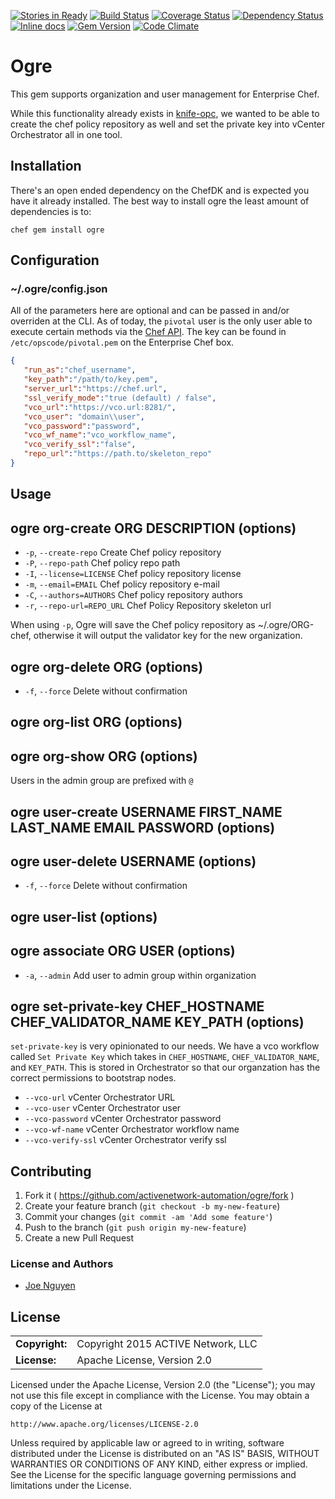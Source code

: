 [![Stories in Ready](https://badge.waffle.io/activenetwork-automation/ogre.svg?label=ready&title=Ready)](http://waffle.io/activenetwork-automation/ogre) [![Build Status](https://travis-ci.org/activenetwork-automation/ogre.svg)](https://travis-ci.org/activenetwork-automation/ogre)
[![Coverage Status](https://coveralls.io/repos/activenetwork-automation/ogre/badge.svg)](https://coveralls.io/r/activenetwork-automation/ogre)
[![Dependency Status](https://gemnasium.com/activenetwork-automation/ogre.svg)](https://gemnasium.com/activenetwork-automation/ogre)
[![Inline docs](http://inch-ci.org/github/activenetwork-automation/ogre.png?branch=master)](http://inch-ci.org/github/activenetwork-automation/ogre)
[![Gem Version](https://badge.fury.io/rb/ogre.svg)](http://badge.fury.io/rb/ogre) [![Code Climate](https://codeclimate.com/github/activenetwork-automation/ogre/badges/gpa.svg)](https://codeclimate.com/github/activenetwork-automation/ogre)

# Ogre

This gem supports organization and user management for Enterprise Chef.

While this functionality already exists in [knife-opc](https://github.com/chef/knife-opc), we wanted to be able to create the chef policy repository as well and set the private key into vCenter Orchestrator all in one tool.

## Installation

There's an open ended dependency on the ChefDK and is expected you have it already installed.  The best way to install ogre the least amount of dependencies is to:

`chef gem install ogre`

## Configuration

### ~/.ogre/config.json

All of the parameters here are optional and can be passed in and/or overriden at the CLI.  As of today, the `pivotal` user is the only user able to execute certain methods via the [Chef API](https://docs.chef.io/api_chef_server.html).  The key can be found in `/etc/opscode/pivotal.pem` on the Enterprise Chef box.

``` json
{
   "run_as":"chef_username",
   "key_path":"/path/to/key.pem",
   "server_url":"https://chef.url",
   "ssl_verify_mode":"true (default) / false",
   "vco_url":"https://vco.url:8281/",
   "vco_user": "domain\\user",
   "vco_password":"password",
   "vco_wf_name":"vco_workflow_name",
   "vco_verify_ssl":"false",
   "repo_url":"https://path.to/skeleton_repo"
}

```

## Usage
ogre org-create ORG DESCRIPTION (options)
---
- `-p`, `--create-repo` Create Chef policy repository
- `-P`, `--repo-path` Chef policy repo path
- `-I`, `--license=LICENSE` Chef policy repository license
- `-m`, `--email=EMAIL` Chef policy repository e-mail
- `-C`, `--authors=AUTHORS` Chef policy repository authors
- `-r`, `--repo-url=REPO_URL` Chef Policy Repository skeleton url

When using `-p`, Ogre will save the Chef policy repository as ~/.ogre/ORG-chef, otherwise it will output the validator key for the new organization.

ogre org-delete ORG (options)
---
- `-f`, `--force` Delete without confirmation

ogre org-list ORG (options)
---

ogre org-show ORG (options)
---
Users in the admin group are prefixed with `@`

ogre user-create USERNAME FIRST_NAME LAST_NAME EMAIL PASSWORD (options)
---

ogre user-delete USERNAME (options)
---
- `-f`, `--force` Delete without confirmation

ogre user-list (options)
---

ogre associate ORG USER (options)
---
- `-a`, `--admin` Add user to admin group within organization

ogre set-private-key CHEF_HOSTNAME CHEF_VALIDATOR_NAME KEY_PATH (options)
---

`set-private-key` is very opinionated to our needs.  We have a vco workflow called `Set Private Key` which takes in `CHEF_HOSTNAME`, `CHEF_VALIDATOR_NAME`, and `KEY_PATH`.  This is stored in Orchestrator so that our organzation has the correct permissions to bootstrap nodes.

- `--vco-url` vCenter Orchestrator URL
- `--vco-user` vCenter Orchestrator user
- `--vco-password` vCenter Orchestrator password
- `--vco-wf-name` vCenter Orchestrator workflow name
- `--vco-verify-ssl` vCenter Orchestrator verify ssl

## Contributing

1. Fork it ( https://github.com/activenetwork-automation/ogre/fork )
2. Create your feature branch (`git checkout -b my-new-feature`)
3. Commit your changes (`git commit -am 'Add some feature'`)
4. Push to the branch (`git push origin my-new-feature`)
5. Create a new Pull Request

### License and Authors

- [Joe Nguyen](https://github.com/joenguyen)

## License ##

|                      |                                          |
|:---------------------|:-----------------------------------------|
| **Copyright:**       | Copyright 2015 ACTIVE Network, LLC
| **License:**         | Apache License, Version 2.0

Licensed under the Apache License, Version 2.0 (the "License");
you may not use this file except in compliance with the License.
You may obtain a copy of the License at

    http://www.apache.org/licenses/LICENSE-2.0

Unless required by applicable law or agreed to in writing, software
distributed under the License is distributed on an "AS IS" BASIS,
WITHOUT WARRANTIES OR CONDITIONS OF ANY KIND, either express or implied.
See the License for the specific language governing permissions and
limitations under the License.
